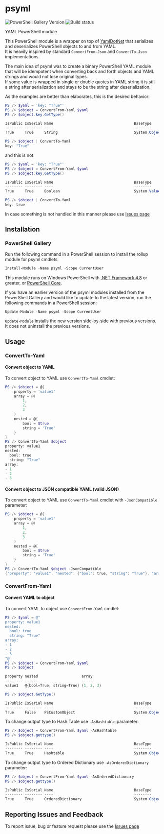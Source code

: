 # psyml

![PowerShell Gallery Version][PowerShellGallery]
![Build status][Build]

YAML PowerShell module

This PowerShell module is a wrapper on top of [YamlDotNet][YamlDotNet] that serializes and deserializes PowerShell objects to and from YAML.  
It is heavily inspired by standard `ConvertFrom-Json` and `ConvertTo-Json` implementations.

The main idea of psyml was to create a binary PowerShell YAML module that will be idempotent when converting back and forth objects and YAML strings and would not lose original types.  
If some value is wrapped in single or double quotes in YAML string it is still a string after serialization and stays to be the string after deserialization.

As the examples are better than elaborates, this is the desired behavior:

```powershell
PS /> $yaml = 'key: "True"'
PS /> $object = ConvertFrom-Yaml $yaml
PS /> $object.key.GetType()

IsPublic IsSerial Name                                     BaseType
-------- -------- ----                                     --------
True     True     String                                   System.Object

PS /> $object | ConvertTo-Yaml
key: "True"
```

and this is not:

```powershell
PS /> $yaml = 'key: "True"'
PS /> $object = ConvertFrom-Yaml $yaml
PS /> $object.key.GetType()

IsPublic IsSerial Name                                     BaseType
-------- -------- ----                                     --------
True     True     Boolean                                  System.ValueType

PS /> $object | ConvertTo-Yaml
key: true
```

In case something is not handled in this manner please use [Issues page][GitHubIssues]

## Installation

### PowerShell Gallery

Run the following command in a PowerShell session to install the rollup module for psyml cmdlets:

```powershell
Install-Module -Name psyml -Scope CurrentUser
```

This module runs on Windows PowerShell with [.NET Framework 4.8][DotNetFramework] or greater, or [PowerShell Core][PowerShellCore].

If you have an earlier version of the psyml modules installed from the PowerShell Gallery and would like to update to the latest version, run the following commands in a PowerShell session:

```powershell
Update-Module -Name psyml -Scope CurrentUser
```

`Update-Module` installs the new version side-by-side with previous versions. It does not uninstall the previous versions.

## Usage

### ConvertTo-Yaml

#### Convert object to YAML

To convert object to YAML use `ConvertTo-Yaml` cmdlet:

```powershell
PS /> $object = @{
    property = 'value1'
    array = @(
        1,
        2,
        3
    )
    nested = @{
        bool = $true
        string = 'True'
    }
}
PS /> ConvertTo-Yaml $object
property: value1
nested:
  bool: true
  string: "True"
array:
- 1
- 2
- 3
```

#### Convert object to JSON compatible YAML (valid JSON)

To convert object to YAML use `ConvertTo-Yaml` cmdlet with `-JsonCompatible` parameter:

```powershell
PS /> $object = @{
    property = 'value1'
    array = @(
        1,
        2,
        3
    )
    nested = @{
        bool = $true
        string = 'True'
    }
}
PS /> ConvertTo-Yaml $object -JsonCompatible
{"property": "value1", "nested": {"bool": true, "string": "True"}, "array": [1, 2, 3]}
```

### ConvertFrom-Yaml

#### Convert YAML to object

To convert YAML to object use `ConvertFrom-Yaml` cmdlet:

```powershell
PS /> $yaml = @"
property: value1
nested:
  bool: true
  string: "True"
array:
- 1
- 2
- 3
"@
PS /> $object = ConvertFrom-Yaml $yaml
PS /> $object

property nested                    array
-------- ------                    -----
value1   @{bool=True; string=True} {1, 2, 3}

PS /> $object.GetType()

IsPublic IsSerial Name                                     BaseType
-------- -------- ----                                     --------
True     False    PSCustomObject                           System.Object
```

To change output type to Hash Table use `-AsHashtable` parameter:

```powershell
PS /> $object = ConvertFrom-Yaml $yaml -AsHashtable
PS /> $object.gettype()

IsPublic IsSerial Name                                     BaseType
-------- -------- ----                                     --------
True     True     Hashtable                                System.Object
```

To change output type to Ordered Dictionary use `-AsOrderedDictionary` parameter:

```powershell
PS /> $object = ConvertFrom-Yaml $yaml -AsOrderedDictionary
PS /> $object.gettype()

IsPublic IsSerial Name                                     BaseType
-------- -------- ----                                     --------
True     True     OrderedDictionary                        System.Object
```

## Reporting Issues and Feedback

To report issue, bug or feature request please use the [Issues page][GitHubIssues]

<!-- References -->

<!-- Local -->
[GitHubIssues]: https://github.com/bitrut94/psyml/issues

<!-- External -->
[YamlDotNet]: https://github.com/aaubry/YamlDotNet
[PowerShellGallery]: https://img.shields.io/powershellgallery/v/psyml?style=flat-square
[Build]: https://img.shields.io/github/workflow/status/bitrut94/psyml/Release%20pipeline?style=flat-square
[DotNetFramework]: https://dotnet.microsoft.com/download/dotnet-framework-runtime
[PowerShellCore]: https://github.com/PowerShell/PowerShell/releases/latest
